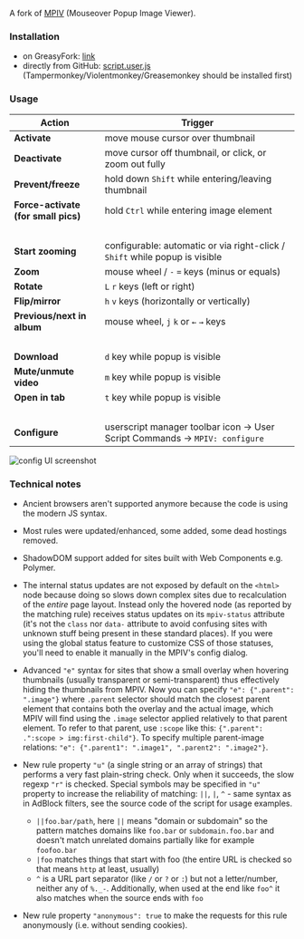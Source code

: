 A fork of [MPIV](https://greasyfork.org/en/scripts/404-mouseover-popup-image-viewer/) (Mouseover Popup Image Viewer).

### Installation

* on GreasyFork: [link](https://greasyfork.org/scripts/394820)
* directly from GitHub: [script.user.js](https://github.com/tophf/mpiv/raw/master/script.user.js) (Tampermonkey/Violentmonkey/Greasemonkey should be installed first)

### Usage

Action | Trigger
---|---
**Activate** | move mouse cursor over thumbnail
**Deactivate** | move cursor off thumbnail, or click, or zoom out fully
**Prevent/freeze** | hold down <code>Shift</code> while entering/leaving thumbnail
**Force-activate<br>(for small pics)** | hold <code>Ctrl</code> while entering image element
&nbsp; |
**Start zooming** | configurable: automatic or via right-click / <code>Shift</code> while popup is visible
**Zoom** | mouse wheel / <code>-</code> <code>=</code> keys (minus or equals)
**Rotate** | <code>L</code> <code>r</code> keys (left or right)
**Flip/mirror** | <code>h</code> <code>v</code> keys (horizontally or vertically)
**Previous/next in album** | mouse wheel, <code>j</code> <code>k</code> or <code>←</code> <code>→</code> keys
&nbsp; |
**Download** | <code>d</code> key while popup is visible
**Mute/unmute video** | <code>m</code> key while popup is visible
**Open in tab** | <code>t</code> key while popup is visible
&nbsp; |
**Configure** | userscript manager toolbar icon -> User Script Commands -> `MPIV: configure`

![config UI screenshot](https://i.imgur.com/ilJd0xd.png)

### Technical notes

* Ancient browsers aren't supported anymore because the code is using the modern JS syntax.

* Most rules were updated/enhanced, some added, some dead hostings removed.

* ShadowDOM support added for sites built with Web Components e.g. Polymer.

* The internal status updates are not exposed by default on the `<html>` node because doing so slows down complex sites due to recalculation of the *entire* page layout. Instead only the hovered node (as reported by the matching rule) receives status updates on its `mpiv-status` attribute (it's not the `class` nor `data-` attribute to avoid confusing sites with unknown stuff being present in these standard places). If you were using the global status feature to customize CSS of those statuses, you'll need to enable it manually in the MPIV's config dialog.

* Advanced `"e"` syntax for sites that show a small overlay when hovering thumbnails (usually transparent or semi-transparent) thus effectively hiding the thumbnails from MPIV. Now you can specify `"e": {".parent": ".image"}` where `.parent` selector should match the closest parent element that contains both the overlay and the actual image, which MPIV will find using the `.image` selector applied relatively to that parent element. To refer to that parent, use `:scope` like this: `{".parent": .":scope > img:first-child"}`. To specify multiple parent-image relations: `"e": {".parent1": ".image1", ".parent2": ".image2"}`.

* New rule property `"u"` (a single string or an array of strings) that performs a very fast plain-string check. Only when it succeeds, the slow regexp `"r"` is checked. Special symbols may be specified in `"u"` property to increase the reliability of matching: `||`, `|`, `^` - same syntax as in AdBlock filters, see the source code of the script for usage examples.

    * `||foo.bar/path`, here `||` means "domain or subdomain" so the pattern matches domains like `foo.bar` or `subdomain.foo.bar` and doesn't match unrelated domains partially like for example `foofoo.bar`
    * `|foo` matches things that start with foo (the entire URL is checked so that means `http` at least, usually)
    * `^` is a URL part separator (like `/` or `?` or `:`) but not a letter/number, neither any of `%._-`. Additionally, when used at the end like `foo^` it also matches when the source ends with `foo`

* New rule property `"anonymous": true` to make the requests for this rule anonymously (i.e. without sending cookies).
